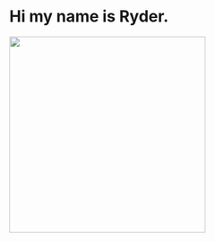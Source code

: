 # Hi my name is Ryder.


<p align="left">
  <img width="350" src="https://media2.giphy.com/media/v1.Y2lkPTc5MGI3NjExYXJoOWNwZ2RnbTVzc200b3l1MjZtNGtuN2JycTNvM2Z6MHptY2NkcyZlcD12MV9pbnRlcm5hbF9naWZfYnlfaWQmY3Q9Zw/dXi0qrwYhBZXdryEN1/giphy.gif">
</p>
